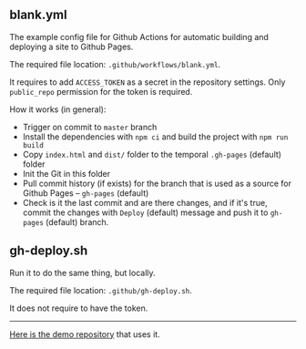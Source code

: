 
## blank.yml

The example config file for Github Actions for automatic building and deploying a site to Github Pages.

The required file location: `.github/workflows/blank.yml`.

It requires to add `ACCESS_TOKEN` as a secret in the repository settings. Only `public_repo` permission for the token is required.

How it works (in general):
- Trigger on commit to `master` branch
- Install the dependencies with `npm ci` and build the project with `npm run build`
- Copy `index.html` and `dist/` folder to the temporal `.gh-pages` (default) folder
- Init the Git in this folder
- Pull commit history (if exists) for the branch that is used as a source for Github Pages – `gh-pages` (default)
- Check is it the last commit and are there changes, and if it's true, commit the changes with `Deploy` (default) message and push it to `gh-pages` (default) branch.


## gh-deploy.sh

Run it to do the same thing, but locally.

The required file location: `.github/gh-deploy.sh`.

It does not require to have the token.

---

[Here is the demo repository](https://github.com/AlttiRi/formatted-number) that uses it.
